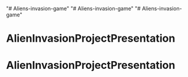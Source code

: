 "# Aliens-invasion-game" 
"# Aliens-invasion-game" 
"# Aliens-invasion-game" 
# AlienInvasionProjectPresentation
# AlienInvasionProjectPresentation
